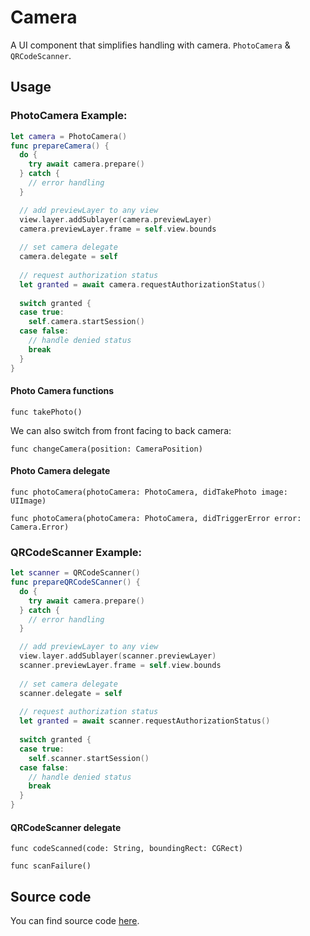 # Camera

A UI component that simplifies handling with camera. `PhotoCamera` & `QRCodeScanner`.

## Usage

### PhotoCamera Example:
```swift
let camera = PhotoCamera()
func prepareCamera() {
  do {
    try await camera.prepare()
  } catch {
    // error handling
  }

  // add previewLayer to any view
  view.layer.addSublayer(camera.previewLayer)
  camera.previewLayer.frame = self.view.bounds
    
  // set camera delegate
  camera.delegate = self
    
  // request authorization status
  let granted = await camera.requestAuthorizationStatus()
    
  switch granted {
  case true:
    self.camera.startSession()
  case false:
    // handle denied status
    break
  }
}
```
#### Photo Camera functions
`func takePhoto()`

We can also switch from front facing to back camera:

`func changeCamera(position: CameraPosition)`


#### Photo Camera delegate

`func photoCamera(photoCamera: PhotoCamera, didTakePhoto image: UIImage)`

`func photoCamera(photoCamera: PhotoCamera, didTriggerError error: Camera.Error)`

### QRCodeScanner Example:
```swift
let scanner = QRCodeScanner()
func prepareQRCodeSCanner() {
  do {
    try await camera.prepare()
  } catch {
    // error handling
  }

  // add previewLayer to any view
  view.layer.addSublayer(scanner.previewLayer)
  scanner.previewLayer.frame = self.view.bounds
    
  // set camera delegate
  scanner.delegate = self
    
  // request authorization status
  let granted = await scanner.requestAuthorizationStatus()
    
  switch granted {
  case true:
    self.scanner.startSession()
  case false:
    // handle denied status
    break
  }
}
```

#### QRCodeScanner delegate
`func codeScanned(code: String, boundingRect: CGRect)`

`func scanFailure()`

## Source code
You can find source code [here](/Sources/UI/Camera).
